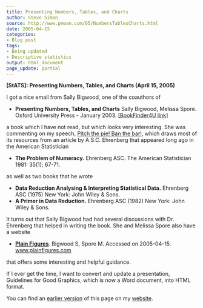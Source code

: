 ```yaml
---
title: Presenting Numbers, Tables, and Charts
author: Steve Simon
source: http://www.pmean.com/05/NumbersTablesCharts.html
date: 2005-04-15
categories:
- Blog post
tags:
- Being updated
- Descriptive statistics
output: html_document
page_update: partial
---
```

**[StATS]:** **Presenting Numbers, Tables, and
Charts (April 15, 2005)**

I got a nice email from Sally Bigwood, one of the coauthors of

- **Presenting Numbers, Tables, and Charts** Sally Bigwood, Melissa
Spore. Oxford University Press - January 2003. [\[BookFinder4U
link\]](http://www.bookfinder4u.com/detail/0198607229.html)

a book which I have not read, but which looks very interesting. She was
commenting on my speech, [Pitch the pie! Ban the
bar!](../model/barpie.asp), which draws most of its resources from an
article by A.S.C. Ehrenberg that appeared long ago in the American
Statistician

- **The Problem of Numeracy.** Ehrenberg ASC. The American
Statistician 1981: 35(1); 67-71.

as well as two books that he wrote

- **Data Reduction Analysing & Interpreting Statistical Data.**
Ehrenberg ASC (1975) New York: John Wiley & Sons.
- **A Primer in Data Reduction.** Ehrenberg ASC (1982) New York: John
Wiley & Sons.

It turns out that Sally Bigwood had had several discussions with Dr.
Ehrenberg that helped in writing the book. She and Melissa Spore also
have a website

- **[Plain Figures](http://www.plainfigures.com%20)**. Bigwood S,
Spore M. Accessed on 2005-04-15. www.plainfigures.com

that offers some interesting and helpful guidance.

If I ever get the time, I want to convert and update a presentation,
Guidelines for Good Graphics, which is now a Word document, into HTML
format.

You can find an [earlier version][sim1] of this page on my [website][sim2].

[sim1]: http://www.pmean.com/05/NumbersTablesCharts.html
[sim2]: http://www.pmean.com
